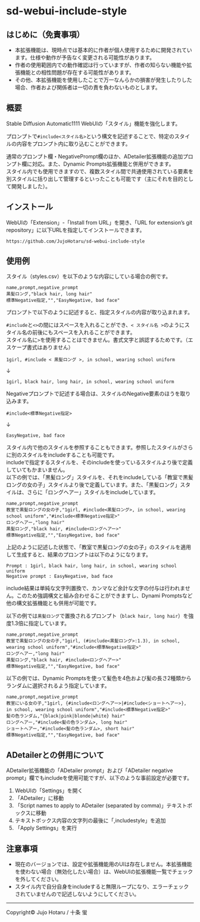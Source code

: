 # sd-webui-include-style

## はじめに（免責事項）

- 本拡張機能は、現時点では基本的に作者が個人使用するために開発されています。仕様や動作が予告なく変更される可能性があります。
- 作者の使用範囲内での動作確認は行っていますが、作者の知らない機能や拡張機能との相性問題が存在する可能性があります。
- その他、本拡張機能を使用したことで万一なんらかの損害が発生したりした場合、作者および関係者は一切の責を負わないものとします。

## 概要

Stable Diffusion Automatic1111 WebUIの「スタイル」機能を強化します。

プロンプトで`#include<スタイル名>`という構文を記述することで、特定のスタイルの内容をプロンプト内に取り込むことができます。

通常のプロンプト欄・NegativePrompt欄のほか、ADetailer拡張機能の追加プロンプト欄に対応。また、Dynamic Prompts拡張機能と併用ができます。  
スタイル内でも使用できますので、複数スタイル間で共通使用されている要素を別スタイルに括り出して管理するといったことも可能です（主にそれを目的として開発しました）。

## インストール

WebUIの「Extension」-「Install from URL」を開き、「URL for extension’s git repository」に以下URLを指定してインストールできます。

```
https://github.com/JujoHotaru/sd-webui-include-style
```

## 使用例

スタイル（styles.csv）を以下のような内容にしている場合の例です。

```csv
name,prompt,negative_prompt
黒髪ロング,"black hair, long hair"
標準Negative指定,"","EasyNegative, bad face"
```

プロンプトで以下のように記述すると、指定スタイルの内容が取り込まれます。

`#include`と`<>`の間にはスペースを入れることができ、`< スタイル名 >`のようにスタイル名の前後にもスペースを入れることができます。  
スタイル名に`>`を使用することはできません。書式文字と誤認するためです。（エスケープ書式はありません）

```
1girl, #include < 黒髪ロング >, in school, wearing school uniform
```
↓
```
1girl, black hair, long hair, in school, wearing school uniform
```

Negativeプロンプトで記述する場合は、スタイルのNegative要素のほうを取り込みます。  

```
#include<標準Negative指定>
```
↓
```
EasyNegative, bad face
```

スタイル内で他のスタイルを参照することもできます。参照したスタイルがさらに別のスタイルをincludeすることも可能です。  
includeで指定するスタイルを、そのincludeを使っているスタイルより後で定義していてもかまいません。  
以下の例では、「黒髪ロング」スタイルを、それをincludeしている「教室で黒髪ロングの女の子」スタイルより後で定義しています。また、「黒髪ロング」スタイルは、さらに「ロングヘアー」スタイルをincludeしています。

```csv
name,prompt,negative_prompt
教室で黒髪ロングの女の子,"1girl, #include<黒髪ロング>, in school, wearing school uniform","#include<標準Negative指定>"
ロングヘアー,"long hair"
黒髪ロング,"black hair, #include<ロングヘアー>"
標準Negative指定,"","EasyNegative, bad face"
```

上記のように記述した状態で、「教室で黒髪ロングの女の子」のスタイルを適用して生成すると、結果のプロンプトは以下のようになります。

```
Prompt : 1girl, black hair, long hair, in school, wearing school uniform
Negative prompt : EasyNegative, bad face
```

include結果は単純な文字列置換で、カンマなど余計な文字の付与は行われません。このため強調構文と組み合わせることができますし、Dynami Promptsなど他の構文拡張機能とも併用が可能です。

以下の例では`黒髪ロング`で置換されるプロンプト（`black hair, long hair`）を強度1.3倍に指定しています。

```csv
name,prompt,negative_prompt
教室で黒髪ロングの女の子,"1girl, (#include<黒髪ロング>:1.3), in school, wearing school uniform","#include<標準Negative指定>"
ロングヘアー,"long hair"
黒髪ロング,"black hair, #include<ロングヘアー>"
標準Negative指定,"","EasyNegative, bad face"
```

以下の例では、Dynamic Promptsを使って髪色を4色および髪の長さ2種類からランダムに選択されるよう指定しています。

```
name,prompt,negative_prompt
教室にいる女の子,"1girl, {#include<ロングヘアー>|#include<ショートヘアー>}, in school, wearing school uniform","#include<標準Negative指定>"
髪の色ランダム,"{black|pink|blonde|white} hair"
ロングヘアー,"#include<髪の色ランダム>, long hair"
ショートヘアー,"#include<髪の色ランダム>, short hair"
標準Negative指定,"","EasyNegative, bad face"
```

## ADetailerとの併用について

ADetailer拡張機能の「ADetailer prompt」および「ADetailer negative prompt」欄でもincludeを使用可能ですが、以下のような事前設定が必要です。

1. WebUIの「Settings」を開く
2. 「ADetailer」に移動
3. 「Script names to apply to ADetailer (separated by comma)」テキストボックスに移動
4. テキストボックス内容の文字列の最後に「,includestyle」を追加
5. 「Apply Settings」を実行

## 注意事項

- 現在のバージョンでは、設定や拡張機能用のUIは存在しません。本拡張機能を使わない場合（無効化したい場合）は、WebUIの拡張機能一覧でチェックを外してください。
- スタイル内で自分自身をincludeすると無限ループになり、エラーチェックされていませんので記述しないようにしてください。

---

Copyright© Jujo Hotaru / 十条 蛍
